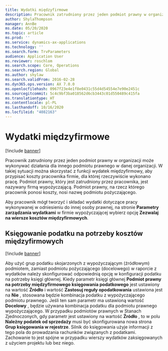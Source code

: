 ```yaml
---
title: Wydatki międzyfirmowe
description: Pracownik zatrudniony przez jeden podmiot prawny w organizacji może wykonywać działania dla innego podmiotu prawnego w danej organizacji. W takiej sytuacji można skorzystać z funkcji wydatek międzyfirmowy, aby przypisać koszty pracownika firmie, dla której rzeczywiście wykonano pracę.
author: ShylaThompson
manager: AnnBe
ms.date: 05/20/2020
ms.topic: article
ms.prod: ''
ms.service: dynamics-ax-applications
ms.technology: ''
ms.search.form: TrvParameters
audience: Application User
ms.reviewer: roschlom
ms.search.scope: Core, Operations
ms.search.region: Global
ms.author: shylaw
ms.search.validFrom: 2016-02-28
ms.dyn365.ops.version: AX 7.0.0
ms.openlocfilehash: 0967f23e4e1f8e0431c55d4d54554e7e90e2451c
ms.sourcegitcommit: 5c4c9bf3ba018562d6cb3443c01d550489c415fa
ms.translationtype: HT
ms.contentlocale: pl-PL
ms.lasthandoff: 10/16/2020
ms.locfileid: "4082163"
---
```

# <a name="intercompany-expenses"></a>Wydatki międzyfirmowe

[!include [banner](../includes/banner.md)]

Pracownik zatrudniony przez jeden podmiot prawny w organizacji może wykonywać działania dla innego podmiotu prawnego w danej organizacji. W takiej sytuacji można skorzystać z funkcji wydatek międzyfirmowy, aby przypisać koszty pracownika firmie, dla której rzeczywiście wykonano pracę. Podmiot prawny, który jest zatrudniony przez pracownika, jest nazywany firmą wypożyczającą. Podmiot prawny, na rzecz którego pracownik ponosi koszty, nosi nazwę podmiotu pożyczającego. 

Aby pracownik mógł tworzyć i składać wydatki dotyczące pracy wykonywanej w odniesieniu do innej osoby prawnej, na stronie **Parametry zarządzania wydatkami** w firmie wypożyczającej wybierz opcję **Zezwalaj na wiersze kosztów międzyfirmowych**. 

## <a name="tax-posting-for-intercompany-expenses"></a>Księgowanie podatku na potrzeby kosztów międzyfirmowych

[!include [banner](../includes/banner.md)]

Aby użyć grup podatku skojarzonych z wypożyczającym (źródłowym) podmiotem, zamiast podmiotu pożyczającego (docelowego) w raporcie z wydatków należy skonfigurować odpowiednią opcję w konfiguracji podatku na potrzeby księgi głównej. Kiedy parametr księgi głównej **Podmiot prawny na potrzeby międzyfirmowego księgowania podatkowego** jest ustawiony na wartość **Źródło** i wartość **Zastosuj reguły opodatkowania** ustawiona jest na **Nie** , stosowana będzie kombinacja podatku z wypożyczającego podmiotu prawnego. Jeśli ten sam parametr ma ustawioną wartość **Docelowy** , będzie używana kombinacja podatku dla podmiotu prawnego wypożyczającego. W przypadku podmiotów prawnych w Stanach Zjednoczonych, gdy parametr jest ustawiony na wartość **Źródło** , to w polu **Należny podatek od sprzedaży** musi być skonfigurowana nowa strona **Grup księgowania w rejestrze**. Silnik do księgowania użyje informacji z tego pola do prowadzania rachunków związanych z podatkami.   
Zachowanie to jest spójne w przypadku wierszy wydatków zaksięgowanych z użyciem projektu lub bez niego.  
